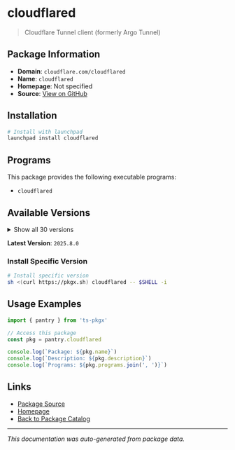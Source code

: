 # cloudflared

> Cloudflare Tunnel client (formerly Argo Tunnel)

## Package Information

- **Domain**: `cloudflare.com/cloudflared`
- **Name**: `cloudflared`
- **Homepage**: Not specified
- **Source**: [View on GitHub](https://github.com/pkgxdev/pantry/tree/main/projects/cloudflare.com/cloudflared/package.yml)

## Installation

```bash
# Install with launchpad
launchpad install cloudflared
```

## Programs

This package provides the following executable programs:

- `cloudflared`

## Available Versions

<details>
<summary>Show all 30 versions</summary>

- `2025.8.0`, `2025.7.0`, `2025.6.1`, `2025.6.0`, `2025.5.0`
- `2025.4.2`, `2025.4.0`, `2025.2.1`, `2025.2.0`, `2025.1.1`
- `2025.1.0`, `2024.12.2`, `2024.12.1`, `2024.12.0`, `2024.11.1`
- `2024.11.0`, `2024.10.1`, `2024.10.0`, `2024.9.1`, `2024.9.0`
- `2024.8.3`, `2024.8.2`, `2024.7.3`, `2024.6.1`, `2024.6.0`
- `2024.5.0`, `2024.4.1`, `2024.4.0`, `2024.3.0`, `2024.2.1`

</details>

**Latest Version**: `2025.8.0`

### Install Specific Version

```bash
# Install specific version
sh <(curl https://pkgx.sh) cloudflared -- $SHELL -i
```

## Usage Examples

```typescript
import { pantry } from 'ts-pkgx'

// Access this package
const pkg = pantry.cloudflared

console.log(`Package: ${pkg.name}`)
console.log(`Description: ${pkg.description}`)
console.log(`Programs: ${pkg.programs.join(', ')}`)
```

## Links

- [Package Source](https://github.com/pkgxdev/pantry/tree/main/projects/cloudflare.com/cloudflared/package.yml)
- [Homepage](#)
- [Back to Package Catalog](../../../package-catalog.md)

---

*This documentation was auto-generated from package data.*
